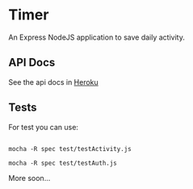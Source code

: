 # Timer 

An Express NodeJS application to save  daily activity.

## API Docs

See the api docs in [Heroku](http://immense-reaches-20362.herokuapp.com/docs/)

## Tests

For test you can use:

```shell

mocha -R spec test/testActivity.js 

mocha -R spec test/testAuth.js 

```

More soon...
